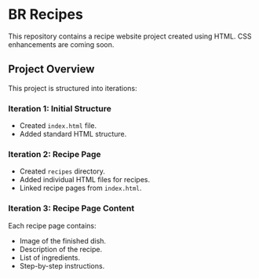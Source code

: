 # BR Recipes

This repository contains a recipe website project created using HTML. CSS enhancements are coming soon.

## Project Overview

This project is structured into iterations:

### Iteration 1: Initial Structure

- Created `index.html` file.
- Added standard HTML structure.

### Iteration 2: Recipe Page

- Created `recipes` directory.
- Added individual HTML files for recipes.
- Linked recipe pages from `index.html`.

### Iteration 3: Recipe Page Content

Each recipe page contains:

- Image of the finished dish.
- Description of the recipe.
- List of ingredients.
- Step-by-step instructions.
